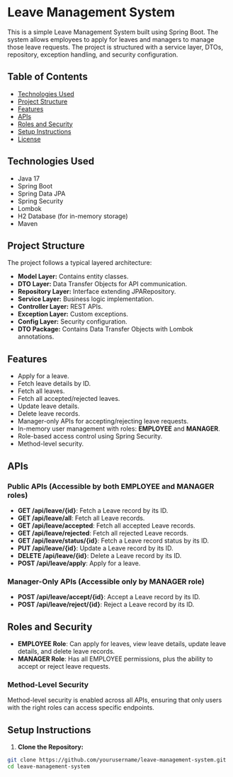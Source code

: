 # Leave Management System

This is a simple Leave Management System built using Spring Boot. The system allows employees to apply for leaves and managers to manage those leave requests. The project is structured with a service layer, DTOs, repository, exception handling, and security configuration.

## Table of Contents

- [Technologies Used](#technologies-used)
- [Project Structure](#project-structure)
- [Features](#features)
- [APIs](#apis)
- [Roles and Security](#roles-and-security)
- [Setup Instructions](#setup-instructions)
- [License](#license)

## Technologies Used

- Java 17
- Spring Boot
- Spring Data JPA
- Spring Security
- Lombok
- H2 Database (for in-memory storage)
- Maven

## Project Structure

The project follows a typical layered architecture:

- **Model Layer:** Contains entity classes.
- **DTO Layer:** Data Transfer Objects for API communication.
- **Repository Layer:** Interface extending JPARepository.
- **Service Layer:** Business logic implementation.
- **Controller Layer:** REST APIs.
- **Exception Layer:** Custom exceptions.
- **Config Layer:** Security configuration.
- **DTO Package:** Contains Data Transfer Objects with Lombok annotations.

## Features

- Apply for a leave.
- Fetch leave details by ID.
- Fetch all leaves.
- Fetch all accepted/rejected leaves.
- Update leave details.
- Delete leave records.
- Manager-only APIs for accepting/rejecting leave requests.
- In-memory user management with roles: **EMPLOYEE** and **MANAGER**.
- Role-based access control using Spring Security.
- Method-level security.

## APIs

### Public APIs (Accessible by both EMPLOYEE and MANAGER roles)

- **GET /api/leave/{id}**: Fetch a Leave record by its ID.
- **GET /api/leave/all**: Fetch all Leave records.
- **GET /api/leave/accepted**: Fetch all accepted Leave records.
- **GET /api/leave/rejected**: Fetch all rejected Leave records.
- **GET /api/leave/status/{id}**: Fetch a Leave record status by its ID.
- **PUT /api/leave/{id}**: Update a Leave record by its ID.
- **DELETE /api/leave/{id}**: Delete a Leave record by its ID.
- **POST /api/leave/apply**: Apply for a leave.

### Manager-Only APIs (Accessible only by MANAGER role)

- **POST /api/leave/accept/{id}**: Accept a Leave record by its ID.
- **POST /api/leave/reject/{id}**: Reject a Leave record by its ID.

## Roles and Security

- **EMPLOYEE Role**: Can apply for leaves, view leave details, update leave details, and delete leave records.
- **MANAGER Role**: Has all EMPLOYEE permissions, plus the ability to accept or reject leave requests.

### Method-Level Security

Method-level security is enabled across all APIs, ensuring that only users with the right roles can access specific endpoints.

## Setup Instructions

1. **Clone the Repository:**

```bash
git clone https://github.com/yourusername/leave-management-system.git
cd leave-management-system
